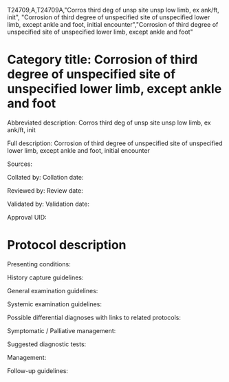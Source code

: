 T24709,A,T24709A,"Corros third deg of unsp site unsp low limb, ex ank/ft, init", "Corrosion of third degree of unspecified site of unspecified lower limb, except ankle and foot, initial encounter","Corrosion of third degree of unspecified site of unspecified lower limb, except ankle and foot"
# Category title: Corrosion of third degree of unspecified site of unspecified lower limb, except ankle and foot

Abbreviated description: Corros third deg of unsp site unsp low limb, ex ank/ft, init

Full description: Corrosion of third degree of unspecified site of unspecified lower limb, except ankle and foot, initial encounter

Sources:

Collated by:
Collation date:

Reviewed by:
Review date:

Validated by:
Validation date:

Approval UID:

# Protocol description

Presenting conditions:

History capture guidelines:

General examination guidelines:

Systemic examination guidelines:

Possible differential diagnoses with links to related protocols:

Symptomatic / Palliative management:

Suggested diagnostic tests:

Management:

Follow-up guidelines:
